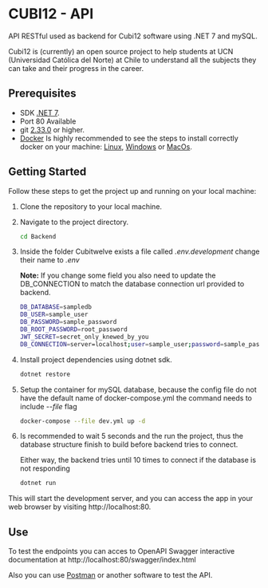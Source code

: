 # CUBI12 - API
API RESTful used as backend for Cubi12 software using .NET 7 and mySQL.

Cubi12 is (currently) an open source project to help students at UCN (Universidad Católica del Norte) at Chile to understand all the subjects they can take and their progress in the career.

## Prerequisites

- SDK [.NET 7](https://dotnet.microsoft.com/es-es/download/dotnet/7.0).
- Port 80 Available
- git [2.33.0](https://git-scm.com/downloads) or higher.
- [Docker](https://www.docker.com/) Is highly recommended to see the steps to install correctly docker on your machine: [Linux](https://docs.docker.com/desktop/install/linux-install/), [Windows](https://docs.docker.com/desktop/install/windows-install/) or [MacOs](https://docs.docker.com/desktop/install/mac-install/).


## Getting Started

Follow these steps to get the project up and running on your local machine:

1. Clone the repository to your local machine.

2. Navigate to the project directory.
   ```bash
   cd Backend
   ```

3. Inside the folder Cubitwelve exists a file called *.env.development* change their name to *.env* 

    **Note:** If you change some field you also need to update the DB_CONNECTION to match the database connection url provided to backend.
    ```bash
    DB_DATABASE=sampledb
    DB_USER=sample_user
    DB_PASSWORD=sample_password
    DB_ROOT_PASSWORD=root_password
    JWT_SECRET=secret_only_knewed_by_you
    DB_CONNECTION=server=localhost;user=sample_user;password=sample_password;database=sampledb  
    ```

4. Install project dependencies using dotnet sdk.
   ```bash
   dotnet restore
   ```

5. Setup the container for mySQL database, because the config file do not have the default name of docker-compose.yml the command needs to include *--file* flag
    ```bash
    docker-compose --file dev.yml up -d
    ```

5. Is recommended to wait 5 seconds and the run the project, thus the database structure finish to build before backend tries to connect.

    Either way, the backend tries until 10 times to connect if the database is not responding
    ```bash
    dotnet run
    ```

This will start the development server, and you can access the app in your web browser by visiting http://localhost:80.

## Use

To test the endpoints you can acces to OpenAPI Swagger interactive documentation at http://localhost:80/swagger/index.html

Also you can use [Postman](https://www.postman.com/) or another software to test the API.